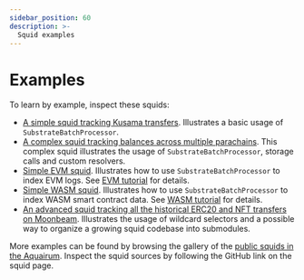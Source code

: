 ```yaml
---
sidebar_position: 60
description: >-
  Squid examples
---
```


# Examples

To learn by example, inspect these squids:

- [A simple squid tracking Kusama transfers](https://github.com/subsquid/squid-template). Illustrates a basic usage of `SubstrateBatchProcessor`.
- [A complex squid tracking balances across multiple parachains](https://github.com/subsquid/subsquid-balances). This complex squid illustrates the usage of `SubstrateBatchProcessor`, storage calls and custom resolvers.
- [Simple EVM squid](https://github.com/subsquid/squid-evm-template/blob/master/src/processor.ts). Illustrates how to use `SubstrateBatchProcessor` to index EVM logs. See [EVM tutorial](/tutorials/create-an-evm-processing-squid) for details.
- [Simple WASM squid](https://github.com/subsquid/squid-wasm-template/blob/master/src/processor.ts). Illustrates how to use `SubstrateBatchProcessor` to index WASM smart contract data. See [WASM tutorial](/tutorials/create-a-wasm-processing-squid) for details.
- [An advanced squid tracking all the historical ERC20 and NFT transfers on Moonbeam](https://github.com/subsquid/moonbeam-erc-tokens). Illustrates the usage of wildcard selectors and a possible way to organize a growing squid codebase into submodules. 

More examples can be found by browsing the gallery of the [public squids in the Aquairum](https://app.subsquid.io/aquarium/squids?list=all). Inspect the squid sources by following the GitHub link on the squid page.